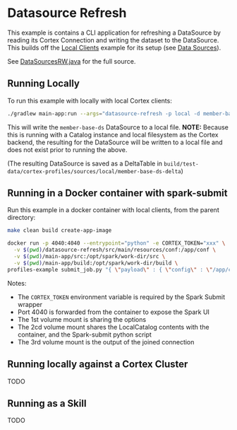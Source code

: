 # Datasource Refresh

This example is contains a CLI application for refreshing a DataSource by reading its Cortex Connection and writing the
dataset to the DataSource. This builds off the [Local Clients](../local-clients/README.md) example for its setup 
(see [Data Sources](../local-clients/README.md#data-sources)).

See [DataSourcesRW.java](./src/main/java/com/c12e/cortex/examples/datasource/DataSourceRW.java) for the full source.

## Running Locally

To run this example with locally with local Cortex clients:
```bash
./gradlew main-app:run --args="datasource-refresh -p local -d member-base-ds"
```

This will write the `member-base-ds` DataSource to a local file. **NOTE:** Because this is running with a Catalog instance
and local filesystem as the Cortex backend, the resulting for the DataSource will be written to a local file and does
not exist prior to running the above.

(The resulting DataSource is saved as a DeltaTable in `build/test-data/cortex-profiles/sources/local/member-base-ds-delta`)

## Running in a Docker container with spark-submit

Run this example in a docker container with local clients, from the parent directory:
```bash
make clean build create-app-image

docker run -p 4040:4040 --entrypoint="python" -e CORTEX_TOKEN="xxx" \
  -v $(pwd)/datasource-refresh/src/main/resources/conf:/app/conf \
  -v $(pwd)/main-app/src:/opt/spark/work-dir/src \
  -v $(pwd)/main-app/build:/opt/spark/work-dir/build \
profiles-example submit_job.py "{ \"payload\" : { \"config\" : \"/app/conf/spark-conf.json\" } }"
```

Notes:
* The `CORTEX_TOKEN` environment variable is required by the Spark Submit wrapper
* Port 4040 is forwarded from the container to expose the Spark UI
* The 1st volume mount is sharing the options
* The 2cd volume mount shares the LocalCatalog contents with the container, and the Spark-submit python script
* The 3rd volume mount is the output of the joined connection

## Running locally against a Cortex Cluster

TODO

## Running as a Skill

TODO